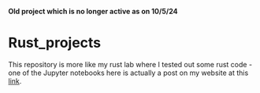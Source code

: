 **Old project which is no longer active as on 10/5/24**

# Rust_projects

This repository is more like my rust lab where I tested out some rust code - one of the Jupyter notebooks here is actually a post on my website at this [link](https://jhylin.github.io/Data_in_life_blog/posts/09_Pills/Rust_evcxr_polars_plotly_final.html).
